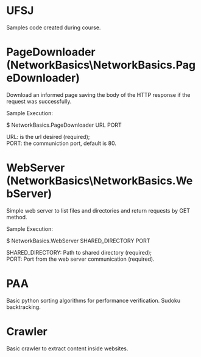 # UFSJ
Samples code created during course.

# PageDownloader (NetworkBasics\NetworkBasics.PageDownloader)

Download an informed page saving the body of the HTTP response if the request was successfully.

Sample Execution:

$ NetworkBasics.PageDownloader URL PORT
  
URL: is the url desired (required);  
PORT: the communiction port, default is 80.
    
# WebServer (NetworkBasics\NetworkBasics.WebServer)

Simple web server to list files and directories and return requests by GET method.

Sample Execution:

$ NetworkBasics.WebServer SHARED_DIRECTORY PORT

SHARED_DIRECTORY: Path to shared directory (required);  
PORT: Port from the web server communication (required).

# PAA 

Basic python sorting algorithms for performance verification.
Sudoku backtracking.

# Crawler

Basic crawler to extract content inside websites.
